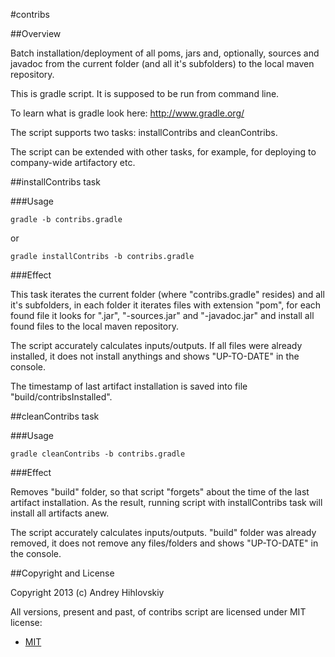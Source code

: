 #contribs

##Overview

Batch installation/deployment of all poms, jars and, optionally, sources 
and javadoc from the current folder (and all it's subfolders)
to the local maven repository.

This is gradle script. It is supposed to be run from command line.

To learn what is gradle look here: http://www.gradle.org/

The script supports two tasks: installContribs and cleanContribs.

The script can be extended with other tasks, for example, for deploying
to company-wide artifactory etc.

##installContribs task

###Usage

```shell
gradle -b contribs.gradle
```
or
```shell
gradle installContribs -b contribs.gradle
```

###Effect

This task iterates the current folder (where "contribs.gradle" resides) and all it's subfolders,
in each folder it iterates files with extension "pom", for each found file
it looks for ".jar", "-sources.jar" and "-javadoc.jar" and install all found files
to the local maven repository.

The script accurately calculates inputs/outputs. If all files were already installed,
it does not install anythings and shows "UP-TO-DATE" in the console.

The timestamp of last artifact installation is saved into file "build/contribsInstalled".

##cleanContribs task

###Usage

```shell
gradle cleanContribs -b contribs.gradle
```

###Effect

Removes "build" folder, so that script "forgets" about the time of the last artifact installation.
As the result, running script with installContribs task will install all artifacts anew.

The script accurately calculates inputs/outputs. "build" folder was already removed,
it does not remove any files/folders and shows "UP-TO-DATE" in the console.

##Copyright and License

Copyright 2013 (c) Andrey Hihlovskiy

All versions, present and past, of contribs script are licensed under MIT license:

* [MIT](http://opensource.org/licenses/MIT)
